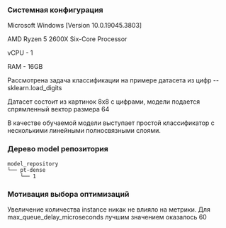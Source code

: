 ### Системная конфигурация

Microsoft Windows [Version 10.0.19045.3803]

AMD Ryzen 5 2600X Six-Core Processor

vCPU - 1

RAM - 16GB

Рассмотрена задача классификации на примере датасета из цифр -- sklearn.load_digits

Датасет состоит из картинок 8x8 с цифрами, модели подается спрямленный вектор размера 64

В качестве обучаемой модели выступает простой классификатор с несколькими линейными
полносвязными слоями.

### Дерево model репозитория

    model_repository
    └── pt-dense
        └── 1

### Мотивация выбора оптимизаций

Увеличение количества instance никак не влияло на метрики. Для
max_queue_delay_microseconds лучшим значением оказалось 60
